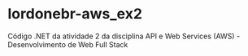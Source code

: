 # lordonebr-aws_ex2
Código .NET da atividade 2 da disciplina API e Web Services (AWS) - Desenvolvimento de Web Full Stack
